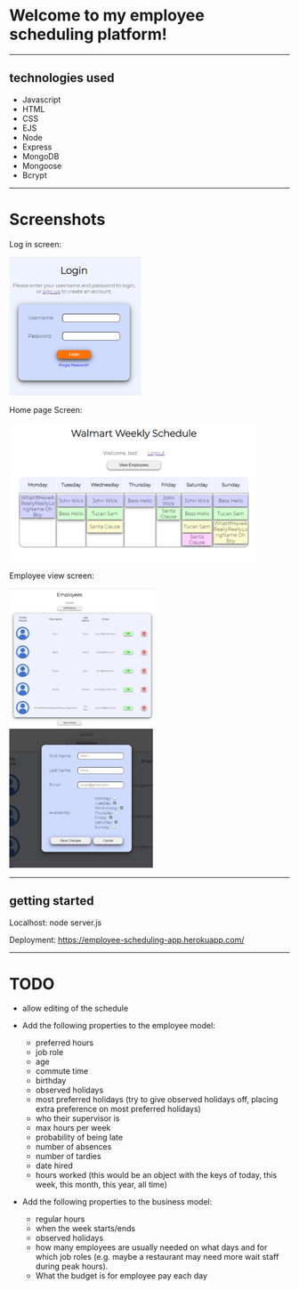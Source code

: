 # Welcome to my employee scheduling platform! #
- - - -
## technologies used ##
* Javascript
* HTML
* CSS
* EJS
* Node
* Express
* MongoDB
* Mongoose
* Bcrypt

- - - -
# Screenshots #

Log in screen:

<img src="./screenshots/loginScreen.png" alt="login" height="250px"/>

Home page Screen:

<img src="./screenshots/scheduleScreen.png" alt="schedule" height="250px"/>

Employee view screen:

<img src="./screenshots/employeeViewScreen.png" alt="employee view" height="250px"/><img src="./screenshots/editEmployeeScreen.png" alt="employee edit" height="250px"/>


- - - -
## getting started ##
Localhost:
node server.js

Deployment:
https://employee-scheduling-app.herokuapp.com/
- - - -

# TODO #

* allow editing of the schedule

* Add the following properties to the employee model:
    * preferred hours
    * job role
    * age
    * commute time
    * birthday
    * observed holidays
    * most preferred holidays (try to give observed holidays off, placing extra preference on most preferred holidays)
    * who their supervisor is
    * max hours per week
    * probability of being late
    * number of absences
    * number of tardies
    * date hired
    * hours worked (this would be an object with the keys of today, this week, this month, this year, all time)

* Add the following properties to the business model:
    * regular hours
    * when the week starts/ends
    * observed holidays
    * how many employees are usually needed on what days and for which job roles (e.g. maybe a restaurant may need more wait staff during peak hours).
    * What the budget is for employee pay each day